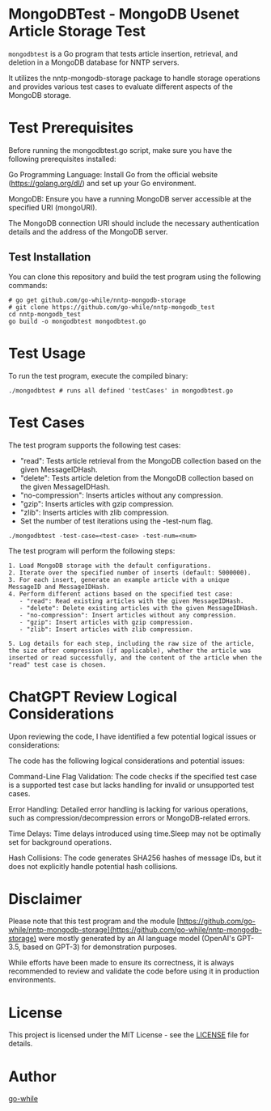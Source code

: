 # MongoDBTest - MongoDB Usenet Article Storage Test

`mongodbtest` is a Go program that tests article insertion, retrieval, and deletion in a MongoDB database for NNTP servers.

It utilizes the nntp-mongodb-storage package to handle storage operations and provides various test cases to evaluate different aspects of the MongoDB storage.


# Test Prerequisites
Before running the mongodbtest.go script, make sure you have the following prerequisites installed:

Go Programming Language: Install Go from the official website (https://golang.org/dl/) and set up your Go environment.

MongoDB: Ensure you have a running MongoDB server accessible at the specified URI (mongoURI).

The MongoDB connection URI should include the necessary authentication details and the address of the MongoDB server.


## Test Installation

You can clone this repository and build the test program using the following commands:

```shell
# go get github.com/go-while/nntp-mongodb-storage
# git clone https://github.com/go-while/nntp-mongodb_test
cd nntp-mongodb_test
go build -o mongodbtest mongodbtest.go

```

# Test Usage

To run the test program, execute the compiled binary:

```shell
./mongodbtest # runs all defined 'testCases' in mongodbtest.go
```

# Test Cases
The test program supports the following test cases:
 - "read": Tests article retrieval from the MongoDB collection based on the given MessageIDHash.
 - "delete": Tests article deletion from the MongoDB collection based on the given MessageIDHash.
 - "no-compression": Inserts articles without any compression.
 - "gzip": Inserts articles with gzip compression.
 - "zlib": Inserts articles with zlib compression.
 - Set the number of test iterations using the -test-num flag.
```shell
./mongodbtest -test-case=<test-case> -test-num=<num>
```

The test program will perform the following steps:
```
1. Load MongoDB storage with the default configurations.
2. Iterate over the specified number of inserts (default: 5000000).
3. For each insert, generate an example article with a unique MessageID and MessageIDHash.
4. Perform different actions based on the specified test case:
   - "read": Read existing articles with the given MessageIDHash.
   - "delete": Delete existing articles with the given MessageIDHash.
   - "no-compression": Insert articles without any compression.
   - "gzip": Insert articles with gzip compression.
   - "zlib": Insert articles with zlib compression.

5. Log details for each step, including the raw size of the article, the size after compression (if applicable), whether the article was inserted or read successfully, and the content of the article when the "read" test case is chosen.
```



# ChatGPT Review Logical Considerations

Upon reviewing the code, I have identified a few potential logical issues or considerations:

The code has the following logical considerations and potential issues:

Command-Line Flag Validation: The code checks if the specified test case is a supported test case but lacks handling for invalid or unsupported test cases.

Error Handling: Detailed error handling is lacking for various operations, such as compression/decompression errors or MongoDB-related errors.

Time Delays: Time delays introduced using time.Sleep may not be optimally set for background operations.

Hash Collisions: The code generates SHA256 hashes of message IDs, but it does not explicitly handle potential hash collisions.


# Disclaimer

Please note that this test program and the module [https://github.com/go-while/nntp-mongodb-storage](https://github.com/go-while/nntp-mongodb-storage) were mostly generated by an AI language model (OpenAI's GPT-3.5, based on GPT-3) for demonstration purposes.

While efforts have been made to ensure its correctness, it is always recommended to review and validate the code before using it in production environments.

# License

This project is licensed under the MIT License - see the [LICENSE](https://choosealicense.com/licenses/mit/) file for details.


# Author
[go-while](https://github.com/go-while)
